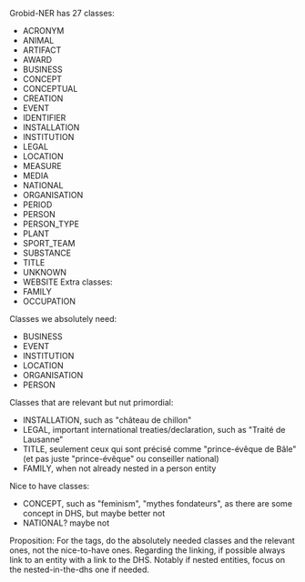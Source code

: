 

Grobid-NER has 27 classes:
- ACRONYM 
- ANIMAL 
- ARTIFACT 
- AWARD 
- BUSINESS 
- CONCEPT 
- CONCEPTUAL 
- CREATION 
- EVENT 
- IDENTIFIER 
- INSTALLATION 
- INSTITUTION 
- LEGAL 
- LOCATION 
- MEASURE 
- MEDIA 
- NATIONAL 
- ORGANISATION 
- PERIOD 
- PERSON 
- PERSON_TYPE 
- PLANT 
- SPORT_TEAM 
- SUBSTANCE 
- TITLE 
- UNKNOWN 
- WEBSITE 
Extra classes:
- FAMILY
- OCCUPATION

Classes we absolutely need:
- BUSINESS
- EVENT
- INSTITUTION
- LOCATION
- ORGANISATION
- PERSON

Classes that are relevant but nut primordial:
- INSTALLATION, such as "château de chillon"
- LEGAL, important international treaties/declaration, such as "Traité de Lausanne"
- TITLE, seulement ceux qui sont précisé comme "prince-évêque de Bâle" (et pas juste "prince-évêque" ou conseiller national)
- FAMILY, when not already nested in a person entity

Nice to have classes:
- CONCEPT, such as "feminism", "mythes fondateurs", as there are some concept in DHS, but maybe better not
- NATIONAL? maybe not

Proposition:
For the tags, do the absolutely needed classes and the relevant ones, not the nice-to-have ones.
Regarding the linking, if possible always link to an entity with a link to the DHS. Notably if nested entities, focus on the nested-in-the-dhs one if needed.